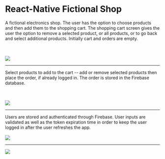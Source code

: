 <h1>React-Native Fictional Shop </h1>
A fictional electronics shop. The user has the option to choose products and then add them to the shopping cart. The shopping cart screen gives the user the option to remove a selected product, or all products, or to go back and select additional products.
Initially cart and orders are empty.
<br><br><br>
<p>
  <img  src="ios1.gif">
</p>
<hr>
  Select products to add to the cart --
  add or remove selected products
  then place the order, if already logged in.
  The order is stored in the Firebase database.
 <br><br><br>
<p >
  <img  src="ios2.gif">
</p>
<hr>

Users are stored and authenticated through Firebase. User inputs are validated as well as the token expiration time in order to keep the user logged in after the user refreshes the app.
<br>
<br>
<img  src="ios3.gif">
<hr>
<img  src="test.gif">

